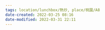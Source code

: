 ```yaml
---
tags: location/lunchbox/熱炒, place/桃園/A8 
date-created: 2022-03-25 08:16
date-modified: 2022-03-31 22:11
---
```


